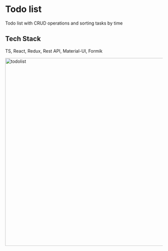 # Todo list 

Todo list with CRUD operations and sorting tasks by time

## Tech Stack

TS, React, Redux, Rest API, Material-UI, Formik

<img width="600" alt="todolist" src="https://user-images.githubusercontent.com/108146923/203135751-ce4ff2b3-e5d9-4333-bf23-edef5c6488f9.png">



